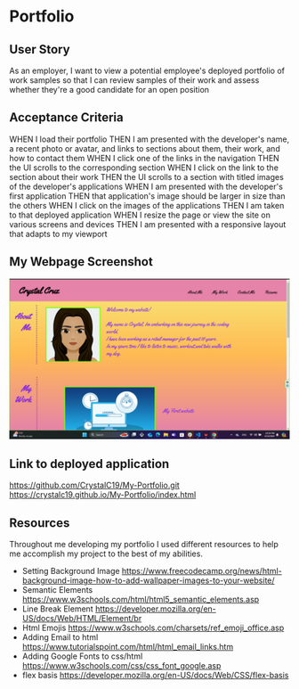 # Portfolio

## User Story
As an employer, I want to view a potential employee's deployed portfolio of work samples
so that I can review samples of their work and assess whether they're a good candidate for an open position

## Acceptance Criteria

WHEN I load their portfolio
THEN I am presented with the developer's name, a recent photo or avatar, and links to sections about them, their work, and how to contact them
WHEN I click one of the links in the navigation
THEN the UI scrolls to the corresponding section
WHEN I click on the link to the section about their work
THEN the UI scrolls to a section with titled images of the developer's applications
WHEN I am presented with the developer's first application
THEN that application's image should be larger in size than the others
WHEN I click on the images of the applications
THEN I am taken to that deployed application
WHEN I resize the page or view the site on various screens and devices
THEN I am presented with a responsive layout that adapts to my viewport

## My Webpage Screenshot
![portfolio](<Screenshot 2024-03-14 223435.png>)

## Link to deployed application

https://github.com/CrystalC19/My-Portfolio.git
https://crystalc19.github.io/My-Portfolio/index.html



## Resources
Throughout me developing my portfolio I used different resources to help me accomplish my project to the best of my abilities.

- Setting Background Image https://www.freecodecamp.org/news/html-background-image-how-to-add-wallpaper-images-to-your-website/
- Semantic Elements https://www.w3schools.com/html/html5_semantic_elements.asp
- Line Break Element https://developer.mozilla.org/en-US/docs/Web/HTML/Element/br
- Html Emojis https://www.w3schools.com/charsets/ref_emoji_office.asp
- Adding Email to html https://www.tutorialspoint.com/html/html_email_links.htm
- Adding Google Fonts to css/html https://www.w3schools.com/css/css_font_google.asp
- flex basis https://developer.mozilla.org/en-US/docs/Web/CSS/flex-basis
